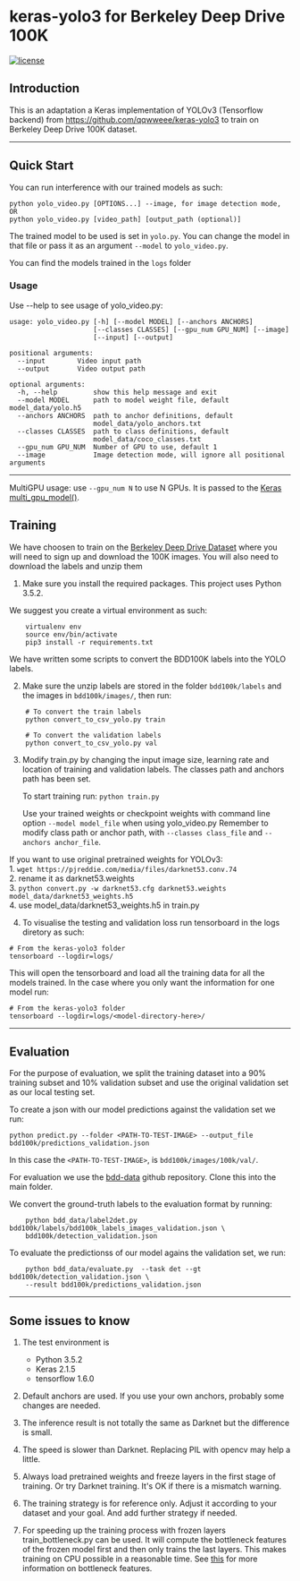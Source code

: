 # keras-yolo3 for Berkeley Deep Drive 100K

[![license](https://img.shields.io/github/license/mashape/apistatus.svg)](LICENSE)

## Introduction
This is an adaptation  a Keras implementation of YOLOv3 (Tensorflow backend) from  https://github.com/qqwweee/keras-yolo3 to train on Berkeley Deep Drive 100K dataset.

---

## Quick Start

You can run interference with our trained models as such:
```
python yolo_video.py [OPTIONS...] --image, for image detection mode, OR
python yolo_video.py [video_path] [output_path (optional)]
```

The trained model to be used is set in `yolo.py`. You can change the model in that file or pass it as an argument `--model` to `yolo_video.py`.

You can find the models trained in the `logs` folder

### Usage
Use --help to see usage of yolo_video.py:
```
usage: yolo_video.py [-h] [--model MODEL] [--anchors ANCHORS]
                     [--classes CLASSES] [--gpu_num GPU_NUM] [--image]
                     [--input] [--output]

positional arguments:
  --input        Video input path
  --output       Video output path

optional arguments:
  -h, --help         show this help message and exit
  --model MODEL      path to model weight file, default model_data/yolo.h5
  --anchors ANCHORS  path to anchor definitions, default
                     model_data/yolo_anchors.txt
  --classes CLASSES  path to class definitions, default
                     model_data/coco_classes.txt
  --gpu_num GPU_NUM  Number of GPU to use, default 1
  --image            Image detection mode, will ignore all positional arguments
```
---

MultiGPU usage: use `--gpu_num N` to use N GPUs. It is passed to the [Keras multi_gpu_model()](https://keras.io/utils/#multi_gpu_model).

## Training
We have choosen to train on the [Berkeley Deep Drive Dataset](https://bdd-data.berkeley.edu/) where you will need to sign up and download the 100K images. You will also need to download the labels and unzip them


1. Make sure you install the required packages. This project uses Python 3.5.2.

We suggest you create a virtual environment as such:
```[bash]
    virtualenv env
    source env/bin/activate
    pip3 install -r requirements.txt
```


We have written some scripts to convert the BDD100K labels into the YOLO labels. 

2. Make sure the unzip labels are stored in the folder `bdd100k/labels` and the images in `bdd100k/images/`, then run:
```[python]
    # To convert the train labels
    python convert_to_csv_yolo.py train

    # To convert the validation labels
    python convert_to_csv_yolo.py val
```



3. Modify train.py by changing the input image size, learning rate and location of training and validation labels. The classes path and anchors path has been set.
   
   To start training run: 
    `python train.py`

    Use your trained weights or checkpoint weights with command line option `--model model_file` when using yolo_video.py
    Remember to modify class path or anchor path, with `--classes class_file` and `--anchors anchor_file`.

If you want to use original pretrained weights for YOLOv3:  
    1. `wget https://pjreddie.com/media/files/darknet53.conv.74`  
    2. rename it as darknet53.weights  
    3. `python convert.py -w darknet53.cfg darknet53.weights model_data/darknet53_weights.h5`  
    4. use model_data/darknet53_weights.h5 in train.py

4. To visualise the testing and validation loss run tensorboard in the logs diretory as such:
 ```
 # From the keras-yolo3 folder
 tensorboard --logdir=logs/
 ``` 
 This will open the tensorboard and load all the training data for all the models trained.
 In the case where you only want the information for one model run:
 ```
 # From the keras-yolo3 folder 
 tensorboard --logdir=logs/<model-directory-here>/
 ```
---

## Evaluation
For the purpose of evaluation, we split the training dataset into a 90% training subset and 10% validation subset and use the original validation set as our local testing set.

To create a json with our model predictions against the validation set we run: 
```
python predict.py --folder <PATH-TO-TEST-IMAGE> --output_file bdd100k/predictions_validation.json
```
In this case the `<PATH-TO-TEST-IMAGE>`, is `bdd100k/images/100k/val/`.

For evaluation we use the [bdd-data](https://github.com/ucbdrive/bdd-data) github repository.
Clone this into the main folder. 

We convert the ground-truth labels to the evaluation format by running:

```
    python bdd_data/label2det.py bdd100k/labels/bdd100k_labels_images_validation.json \
    bdd100k/detection_validation.json
```

To evaluate the predictionss of our model agains the validation set, we run:
```
    python bdd_data/evaluate.py  --task det --gt bdd100k/detection_validation.json \ 
    --result bdd100k/predictions_validation.json
```

---
## Some issues to know

1. The test environment is
    - Python 3.5.2
    - Keras 2.1.5
    - tensorflow 1.6.0

2. Default anchors are used. If you use your own anchors, probably some changes are needed.

3. The inference result is not totally the same as Darknet but the difference is small.

4. The speed is slower than Darknet. Replacing PIL with opencv may help a little.

5. Always load pretrained weights and freeze layers in the first stage of training. Or try Darknet training. It's OK if there is a mismatch warning.

6. The training strategy is for reference only. Adjust it according to your dataset and your goal. And add further strategy if needed.

7. For speeding up the training process with frozen layers train_bottleneck.py can be used. It will compute the bottleneck features of the frozen model first and then only trains the last layers. This makes training on CPU possible in a reasonable time. See [this](https://blog.keras.io/building-powerful-image-classification-models-using-very-little-data.html) for more information on bottleneck features.
